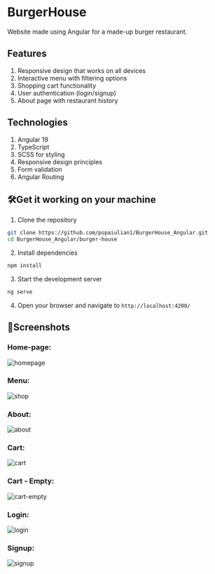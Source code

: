 # BurgerHouse
 Website made using Angular for a made-up burger restaurant.

## Features
1. Responsive design that works on all devices
1. Interactive menu with filtering options
1. Shopping cart functionality
1. User authentication (login/signup)
1. About page with restaurant history

## Technologies
1. Angular 19
1. TypeScript
1. SCSS for styling
1. Responsive design principles
1. Form validation
1. Angular Routing

## 🛠️Get it working on your machine
1. Clone the repository

```bash
git clone https://github.com/popaiulian1/BurgerHouse_Angular.git
cd BurgerHouse_Angular/burger-house
```
2. Install dependencies

```bash
npm install
```

3. Start the development server

```bash
ng serve
```

4. Open your browser and navigate to `http://localhost:4200/`

## 📸Screenshots
### Home-page:
![homepage](https://github.com/popaiulian1/BurgerHouse_Angular/blob/main/burger-house/src/assets/images/previews/homepage.jpg)  

### Menu:
![shop](https://github.com/popaiulian1/BurgerHouse_Angular/blob/main/burger-house/src/assets/images/previews/shop.jpg)  

### About:
![about](https://github.com/popaiulian1/BurgerHouse_Angular/blob/main/burger-house/src/assets/images/previews/about.jpg)  

### Cart:
![cart](https://github.com/popaiulian1/BurgerHouse_Angular/blob/main/burger-house/src/assets/images/previews/cart.jpg)  

### Cart - Empty:
![cart-empty](https://github.com/popaiulian1/BurgerHouse_Angular/blob/main/burger-house/src/assets/images/previews/cart-empty.jpg)  

### Login:
![login](https://github.com/popaiulian1/BurgerHouse_Angular/blob/main/burger-house/src/assets/images/previews/login.jpg)  

### Signup:
![signup](https://github.com/popaiulian1/BurgerHouse_Angular/blob/main/burger-house/src/assets/images/previews/signup.jpg)  
 
